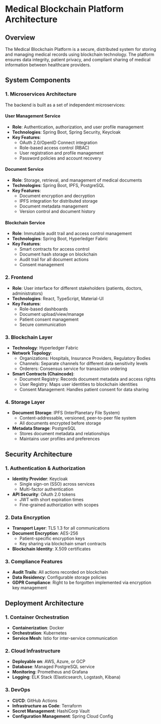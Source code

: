 # Medical Blockchain Platform Architecture

## Overview

The Medical Blockchain Platform is a secure, distributed system for storing and managing medical records using blockchain technology. The platform ensures data integrity, patient privacy, and compliant sharing of medical information between healthcare providers.

## System Components

### 1. Microservices Architecture

The backend is built as a set of independent microservices:

#### User Management Service
- **Role**: Authentication, authorization, and user profile management
- **Technologies**: Spring Boot, Spring Security, Keycloak
- **Key Features**:
  - OAuth 2.0/OpenID Connect integration
  - Role-based access control (RBAC)
  - User registration and profile management
  - Password policies and account recovery

#### Document Service
- **Role**: Storage, retrieval, and management of medical documents
- **Technologies**: Spring Boot, IPFS, PostgreSQL
- **Key Features**:
  - Document encryption and decryption
  - IPFS integration for distributed storage
  - Document metadata management
  - Version control and document history

#### Blockchain Service
- **Role**: Immutable audit trail and access control management
- **Technologies**: Spring Boot, Hyperledger Fabric
- **Key Features**:
  - Smart contracts for access control
  - Document hash storage on blockchain
  - Audit trail for all document actions
  - Consent management

### 2. Frontend

- **Role**: User interface for different stakeholders (patients, doctors, administrators)
- **Technologies**: React, TypeScript, Material-UI
- **Key Features**:
  - Role-based dashboards
  - Document upload/view/manage
  - Patient consent management
  - Secure communication

### 3. Blockchain Layer

- **Technology**: Hyperledger Fabric
- **Network Topology**:
  - Organizations: Hospitals, Insurance Providers, Regulatory Bodies
  - Channels: Separate channels for different data sensitivity levels
  - Orderers: Consensus service for transaction ordering
- **Smart Contracts (Chaincode)**:
  - Document Registry: Records document metadata and access rights
  - User Registry: Maps user identities to blockchain identities
  - Consent Management: Handles patient consent for data sharing

### 4. Storage Layer

- **Document Storage**: IPFS (InterPlanetary File System)
  - Content-addressable, versioned, peer-to-peer file system
  - All documents encrypted before storage
- **Metadata Storage**: PostgreSQL
  - Stores document metadata and relationships
  - Maintains user profiles and preferences

## Security Architecture

### 1. Authentication & Authorization

- **Identity Provider**: Keycloak
  - Single sign-on (SSO) across services
  - Multi-factor authentication
- **API Security**: OAuth 2.0 tokens
  - JWT with short expiration times
  - Fine-grained authorization with scopes

### 2. Data Encryption

- **Transport Layer**: TLS 1.3 for all communications
- **Document Encryption**: AES-256
  - Patient-specific encryption keys
  - Key sharing via blockchain smart contracts
- **Blockchain Identity**: X.509 certificates

### 3. Compliance Features

- **Audit Trails**: All actions recorded on blockchain
- **Data Residency**: Configurable storage policies
- **GDPR Compliance**: Right to be forgotten implemented via encryption key management

## Deployment Architecture

### 1. Container Orchestration

- **Containerization**: Docker
- **Orchestration**: Kubernetes
- **Service Mesh**: Istio for inter-service communication

### 2. Cloud Infrastructure

- **Deployable on**: AWS, Azure, or GCP
- **Database**: Managed PostgreSQL service
- **Monitoring**: Prometheus and Grafana
- **Logging**: ELK Stack (Elasticsearch, Logstash, Kibana)

### 3. DevOps

- **CI/CD**: GitHub Actions
- **Infrastructure as Code**: Terraform
- **Secret Management**: HashiCorp Vault
- **Configuration Management**: Spring Cloud Config 